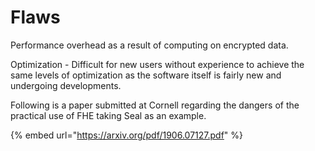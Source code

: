 # Flaws

Performance overhead as a result of computing on encrypted data.

Optimization - Difficult for new users without experience to achieve the same levels of optimization as the software itself is fairly new and undergoing developments.

Following is a paper submitted at Cornell regarding the dangers of the practical use of FHE taking Seal as an example.

{% embed url="https://arxiv.org/pdf/1906.07127.pdf" %}

